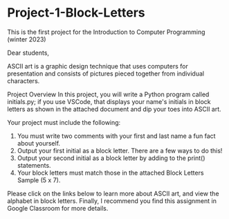 # Project-1-Block-Letters
This is the first project for the Introduction to Computer Programming (winter 2023)

Dear students,

ASCII art is a graphic design technique that uses computers for presentation and consists of pictures pieced together from individual characters.

Project Overview
In this project, you will write a Python program called initials.py; if you use VSCode, that displays your name's initials in block letters as shown in the attached document and dip your toes into ASCII art.

Your project must include the following:
1. You must write two comments with your first and last name a fun fact about yourself.
2. Output your first initial as a block letter. There are a few ways to do this!
3. Output your second initial as a block letter by adding to the print() statements.
4. Your block letters must match those in the attached Block Letters Sample (5 x 7).

Please click on the links below to learn more about ASCII art, and view the alphabet in block letters.
Finally, I recommend you find this assignment in Google Classroom for more details. 
